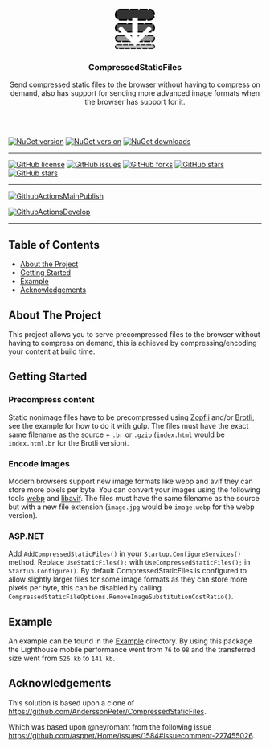 <p align="center">
  <a href="https://github.com/AnderssonPeter/CompressedStaticFiles">
    <img src="icon.svg" alt="Logo" width="80" height="80">
  </a>

  <h3 align="center">CompressedStaticFiles</h3>

  <p align="center">
    Send compressed static files to the browser without having to compress on demand, also has support for sending more advanced image formats when the browser has support for it.
    <br />
    <br />
  </p>
</p>
<br />

[![NuGet version](https://img.shields.io/nuget/v/CompressedStaticFiles.AspNetCore?logo=nuget&label=nuget%20version&style=flat-square)](https://www.nuget.org/packages/CompressedStaticFiles.AspNetCore/)
[![NuGet version](https://img.shields.io/nuget/vpre/CompressedStaticFiles.AspNetCore?logo=nuget&label=nuget%20pre-release&style=flat-square)](https://www.nuget.org/packages/CompressedStaticFiles.AspNetCore/)
[![NuGet downloads](https://img.shields.io/nuget/dt/CompressedStaticFiles.AspNetCore?logo=nuget&label=nuget%20downloads&style=flat-square)](https://www.nuget.org/packages/CompressedStaticFiles.AspNetCore/)


---


[![GitHub license](https://img.shields.io/badge/license-Apache%202-blue.svg)](https://raw.githubusercontent.com/material-blazor/CompressedStaticFiles.AspNetCore/main/LICENSE)
[![GitHub issues](https://img.shields.io/github/issues/Material-Blazor/CompressedStaticFiles.AspNetCore?logo=github&style=flat-square)](https://github.com/Material-Blazor/CompressedStaticFiles.AspNetCore/issues)
[![GitHub forks](https://img.shields.io/github/forks/Material-Blazor/CompressedStaticFiles.AspNetCore?logo=github&style=flat-square)](https://github.com/Material-Blazor/CompressedStaticFiles.AspNetCore/network/members)
[![GitHub stars](https://img.shields.io/github/stars/Material-Blazor/CompressedStaticFiles.AspNetCore?logo=github&style=flat-square)](https://github.com/Material-Blazor/CompressedStaticFiles.AspNetCore/stargazers)
[![GitHub stars](https://img.shields.io/github/watchers/Material-Blazor/CompressedStaticFiles.AspNetCore?logo=github&style=flat-square)](https://github.com/Material-Blazor/CompressedStaticFiles.AspNetCore/watchers)

---

[![GithubActionsMainPublish](https://img.shields.io/github/workflow/status/Material-Blazor/CompressedStaticFiles.AspNetCore/GithubActionsRelease?label=actions%20release&logo=github&style=flat-square)](https://github.com/Material-Blazor/CompressedStaticFiles.AspNetCore/actions?query=workflow%3AGithubActionsRelease)

[![GithubActionsDevelop](https://img.shields.io/github/workflow/status/Material-Blazor/CompressedStaticFiles.AspNetCore/GithubActionsWIP?label=actions%20wip&logo=github&style=flat-square)](https://github.com/Material-Blazor/CompressedStaticFiles.AspNetCore/actions?query=workflow%3AGithubActionsWIP)

---




## Table of Contents
* [About the Project](#about-the-project)
* [Getting Started](#getting-started)
* [Example](#example)
* [Acknowledgements](#acknowledgements)

## About The Project
This project allows you to serve precompressed files to the browser without having to compress on demand, this is achieved by compressing/encoding your content at build time.

## Getting Started

### Precompress content
Static nonimage files have to be precompressed using [Zopfli](https://en.wikipedia.org/wiki/Zopfli) and/or [Brotli](https://en.wikipedia.org/wiki/Brotli), see the example for how to do it with gulp.
The files must have the exact same filename as the source + `.br` or `.gzip` (`index.html` would be `index.html.br` for the Brotli version).

### Encode images
Modern browsers support new image formats like webp and avif they can store more pixels per byte.
You can convert your images using the following tools [webp](https://developers.google.com/speed/webp/download) and [libavif](https://github.com/AOMediaCodec/libavif).
The files must have the same filename as the source but with a new file extension (`image.jpg` would be `image.webp` for the webp version).

### ASP.NET
Add `AddCompressedStaticFiles()` in your `Startup.ConfigureServices()` method.
Replace `UseStaticFiles();` with `UseCompressedStaticFiles();` in `Startup.Configure()`.
By default CompressedStaticFiles is configured to allow slightly larger files for some image formats as they can store more pixels per byte, this can be disabled by calling `CompressedStaticFileOptions.RemoveImageSubstitutionCostRatio()`.

## Example
An example can be found in the [Example](https://github.com/material-blazor/CompressedStaticFiles.AspNetCore/tree/main/CompressedStaticFiles.Example) directory.
By using this package the Lighthouse mobile performance went from `76` to `98` and the transferred size went from `526 kb` to `141 kb`.

## Acknowledgements
    
This solution is based upon a clone of https://github.com/AnderssonPeter/CompressedStaticFiles.
    
Which was based upon @neyromant from the following issue https://github.com/aspnet/Home/issues/1584#issuecomment-227455026.
